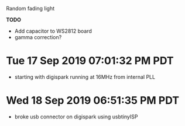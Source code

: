 Random fading light

__TODO__
- Add capacitor to WS2812 board
- gamma correction?

# Tue 17 Sep 2019 07:01:32 PM PDT
- starting with digispark running at 16MHz from internal PLL
# Wed 18 Sep 2019 06:51:35 PM PDT
- broke usb connector on digispark using usbtinyISP
